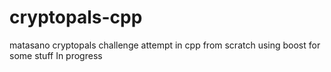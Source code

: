 # cryptopals-cpp
matasano cryptopals challenge attempt in cpp from scratch using boost for some stuff
In progress
